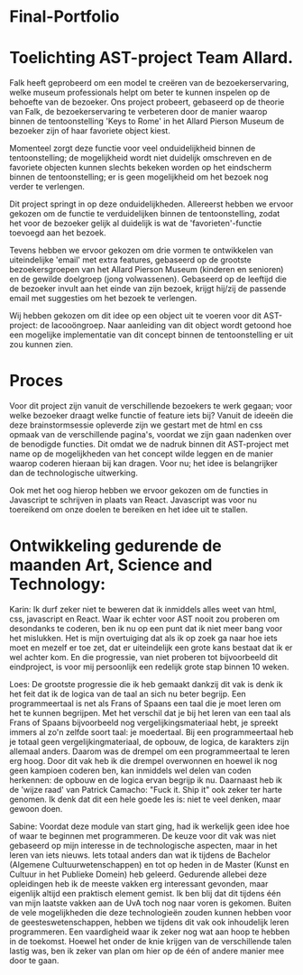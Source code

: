 # Final-Portfolio

Toelichting AST-project Team Allard.
====================================

Falk heeft geprobeerd om een model te creëren van de bezoekerservaring, welke museum professionals helpt om beter te kunnen inspelen op de behoefte van de bezoeker. Ons project probeert, gebaseerd op de theorie van Falk, de bezoekerservaring te verbeteren door de manier waarop binnen de tentoonstelling   'Keys to Rome' in het Allard Pierson Museum de bezoeker zijn of haar favoriete object kiest.											
 
Momenteel zorgt deze functie voor veel onduidelijkheid binnen de tentoonstelling; de mogelijkheid wordt niet duidelijk omschreven en de favoriete objecten kunnen slechts bekeken worden op het eindscherm binnen de tentoonstelling; er is geen mogelijkheid om het bezoek nog verder te verlengen.

Dit project springt in op deze onduidelijkheden. Allereerst hebben we ervoor gekozen om de functie te verduidelijken binnen de tentoonstelling, zodat het voor de bezoeker gelijk al duidelijk is wat de 'favorieten'-functie toevoegd aan het bezoek.

Tevens hebben we ervoor gekozen om drie vormen te ontwikkelen van uiteindelijke 'email' met extra features, gebaseerd op de grootste bezoekersgroepen van het Allard Pierson Museum (kinderen en senioren) en de gewilde doelgroep (jong volwassenen). Gebaseerd op de leeftijd die de bezoeker invult aan het einde van zijn bezoek, krijgt hij/zij de passende email met suggesties om het bezoek te verlengen. 

Wij hebben gekozen om dit idee op een object uit te voeren voor dit AST-project: de lacooöngroep. Naar aanleiding van dit object wordt getoond hoe een mogelijke implementatie van dit concept binnen de tentoonstelling er uit zou kunnen zien.



Proces
======

Voor dit project zijn vanuit de verschillende bezoekers te werk gegaan; voor welke bezoeker draagt welke functie of feature iets bij? Vanuit de ideeën die deze brainstormsessie opleverde zijn we gestart met de html en css opmaak van de verschillende pagina's, voordat we zijn gaan nadenken over de benodigde functies. Dit omdat we de nadruk binnen dit AST-project met name op de mogelijkheden van het concept wilde leggen en de manier waarop coderen hieraan bij kan dragen. Voor nu; het idee is belangrijker dan de technologische uitwerking.

Ook met het oog hierop hebben we ervoor gekozen om de functies in Javascript te schrijven in plaats van React. Javascript was voor nu toereikend om onze doelen te bereiken en het idee uit te stallen.


Ontwikkeling gedurende de maanden Art, Science and Technology:
==============================================================

Karin: Ik durf zeker niet te beweren dat ik inmiddels alles weet van html, css, javascript en React. Waar ik echter voor AST nooit zou proberen om desondanks te coderen, ben ik nu op een punt dat ik niet meer bang voor het mislukken. Het is mijn overtuiging dat als ik op zoek ga naar hoe iets moet en mezelf er toe zet, dat er uiteindelijk een grote kans bestaat dat ik er wel achter kom. En die progressie, van niet proberen tot bijvoorbeeld dit eindproject, is voor mij persoonlijk een redelijk grote stap binnen 10 weken.

Loes: De grootste progressie die ik heb gemaakt dankzij dit vak is denk ik het feit dat ik de logica van de taal an sich nu beter begrijp. Een programmeertaal is net als Frans of Spaans een taal die je moet leren om het te kunnen begrijpen. Met het verschil dat je bij het leren van een taal als Frans of Spaans bijvoorbeeld nog vergelijkingsmateriaal hebt, je spreekt immers al zo'n zelfde soort taal: je moedertaal. Bij een programmeertaal heb je totaal geen vergelijkingmateriaal, de opbouw, de logica, de karakters zijn allemaal anders. Daarom was de drempel om een programmeertaal te leren erg hoog. Door dit vak heb ik die drempel overwonnen en hoewel ik nog geen kampioen coderen ben, kan inmiddels wel delen van coden herkennen: de opbouw en de logica ervan begrijp ik nu. Daarnaast heb ik de 'wijze raad' van Patrick Camacho: "Fuck it. Ship it" ook zeker ter harte genomen. Ik denk dat dit een hele goede les is: niet te veel denken, maar gewoon doen. 

Sabine: Voordat deze module van start ging, had ik werkelijk geen idee hoe of waar te beginnen met programmeren. De keuze voor dit vak was niet gebaseerd op mijn interesse in de technologische aspecten, maar in het leren van iets nieuws. Iets totaal anders dan wat ik tijdens de Bachelor (Algemene Cultuurwetenschappen) en tot op heden in de Master (Kunst en Cultuur in het Publieke Domein) heb geleerd. Gedurende allebei deze opleidingen heb ik de meeste vakken erg interessant gevonden, maar eigenlijk altijd een praktisch element gemist. Ik ben blij dat dit tijdens één van mijn laatste vakken aan de UvA toch nog naar voren is gekomen. Buiten de vele mogelijkheden die deze technologieën zouden kunnen hebben voor de geesteswetenschappen, hebben we tijdens dit vak ook inhoudelijk leren programmeren. Een vaardigheid waar ik zeker nog wat aan hoop te hebben in de toekomst. Hoewel het onder de knie krijgen van de verschillende talen lastig was, ben ik zeker van plan om hier op de één of andere manier mee door te gaan. 


